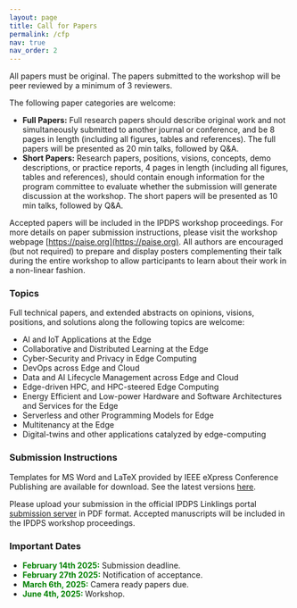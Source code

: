 ```yaml
---
layout: page
title: Call for Papers
permalink: /cfp
nav: true
nav_order: 2
---
```


All papers must be original.
The papers submitted to the workshop will be peer reviewed by a minimum of 3 reviewers.

The following paper categories are welcome:
* **Full Papers:** Full research papers should describe original work and not simultaneously submitted to another journal or conference, and be 8 pages in length (including all figures, tables and references). The full papers will be presented as 20 min talks, followed by Q&A.
* **Short Papers:** Research papers, positions, visions, concepts, demo descriptions, or practice reports, 4 pages in length  (including all figures, tables and references), should contain enough information for the program committee to evaluate whether the submission will generate discussion at the workshop. The short papers will be presented as 10 min talks, followed by Q&A. 

Accepted papers will be included in the IPDPS workshop proceedings. For more details on paper submission instructions, please visit the workshop webpage [https://paise.org](https://paise.org). All authors are encouraged (but not required) to prepare and display posters complementing their talk during the entire workshop to allow participants to learn about their work in a non-linear fashion.

### Topics

Full technical papers, and extended abstracts on opinions, visions, positions, and solutions along the following topics are welcome:
* AI and IoT Applications at the Edge
* Collaborative and Distributed Learning at the Edge
* Cyber-Security and Privacy in Edge Computing
* DevOps across Edge and Cloud
* Data and AI Lifecycle Management across Edge and Cloud
* Edge-driven HPC, and HPC-steered Edge Computing
* Energy Efficient and Low-power Hardware and Software Architectures and Services for the Edge
* Serverless and other Programming Models for Edge
* Multitenancy at the Edge
* Digital-twins and other applications catalyzed by edge-computing


### Submission Instructions

Templates for MS Word and LaTeX provided by IEEE eXpress Conference Publishing are available for
download.
See the latest versions <a href="https://www.ieee.org/conferences_events/conferences/publishing/templates.html">here</a>.

Please upload your submission in the official IPDPS Linklings portal <a href="https://ssl.linklings.net/conferences/ipdps/">submission server</a> in
PDF format. Accepted manuscripts will be included in the IPDPS workshop proceedings.

### Important Dates

* <b style="color:green"> February 14th 2025:</b>  Submission deadline.
* <b style="color:green"> February 27th 2025:</b> Notification of acceptance.
* <b style="color:green"> March 6th, 2025:</b> Camera ready papers due.
* <b style="color:green"> June 4th, 2025: </b> Workshop.

